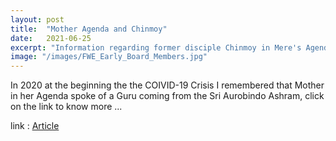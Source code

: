 ```yaml
---
layout: post
title:  "Mother Agenda and Chinmoy"
date:   2021-06-25
excerpt: "Information regarding former disciple Chinmoy in Mere's Agenda"
image: "/images/FWE_Early_Board_Members.jpg"
---
```


In 2020 at the beginning the the COIVID-19 Crisis I remembered that Mother in her
Agenda spoke of a Guru coming from the Sri Aurobindo Ashram, click on the link to 
know more ...

link : [Article]( https://kb.srichinmoy.wiki/Sri-Chinmoy-And-Mother-Agenda/readme )

